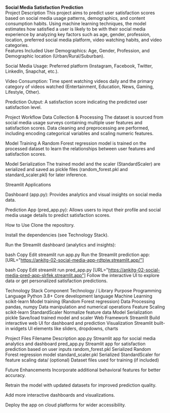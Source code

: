 **Social Media Satisfaction Prediction**
<br>
Project Description
This project aims to predict user satisfaction scores based on social media usage patterns, demographics, and content consumption habits. Using machine learning techniques, the model estimates how satisfied a user is likely to be with their social media experience by analyzing key factors such as age, gender, profession, location, preferred social media platform, video watching habits, and video categories.
<br>
Features Included
User Demographics: Age, Gender, Profession, and Demographic location (Urban/Rural/Suburban).

Social Media Usage: Preferred platform (Instagram, Facebook, Twitter, LinkedIn, Snapchat, etc.).

Video Consumption: Time spent watching videos daily and the primary category of videos watched (Entertainment, Education, News, Gaming, Lifestyle, Other).

Prediction Output: A satisfaction score indicating the predicted user satisfaction level.

Project Workflow
Data Collection & Processing
The dataset is sourced from social media usage surveys containing multiple user features and satisfaction scores. Data cleaning and preprocessing are performed, including encoding categorical variables and scaling numeric features.

Model Training
A Random Forest regression model is trained on the processed dataset to learn the relationships between user features and satisfaction scores.

Model Serialization
The trained model and the scaler (StandardScaler) are serialized and saved as pickle files (random_forest.pkl and standard_scaler.pkl) for later inference.

Streamlit Applications

Dashboard (app.py): Provides analytics and visual insights on social media data.

Prediction App (pred_app.py): Allows users to input their profile and social media usage details to predict satisfaction scores.

How to Use
Clone the repository.

Install the dependencies (see Technology Stack).

Run the Streamlit dashboard (analytics and insights):

bash
Copy
Edit
streamlit run app.py
Run the Streamlit prediction app:
[URL="https://ankitg-02-social-media-app-rdtpiw.streamlit.app/"]

bash
Copy
Edit
streamlit run pred_app.py
[URL="https://ankitg-02-social-media-pred-app-slrfek.streamlit.app"]
Follow the interactive UI to explore data or get personalized satisfaction predictions.

Technology Stack
Component	Technology / Library	Purpose
Programming Language	Python 3.8+	Core development language
Machine Learning	scikit-learn	Model training (Random Forest regression)
Data Processing	pandas, numpy	Data manipulation and numerical operations
Feature Scaling	scikit-learn StandardScaler	Normalize feature data
Model Serialization	pickle	Save/load trained model and scaler
Web Framework	Streamlit	Build interactive web UI for dashboard and prediction
Visualization	Streamlit built-in widgets	UI elements like sliders, dropdowns, charts

Project Files
Filename	Description
app.py	Streamlit app for social media analytics and dashboard
pred_app.py	Streamlit app for satisfaction prediction based on user inputs
random_forest.pkl	Serialized Random Forest regression model
standard_scaler.pkl	Serialized StandardScaler for feature scaling
data/ (optional)	Dataset files used for training (if included)

Future Enhancements
Incorporate additional behavioral features for better accuracy.

Retrain the model with updated datasets for improved prediction quality.

Add more interactive dashboards and visualizations.

Deploy the app on cloud platforms for wider accessibility.

